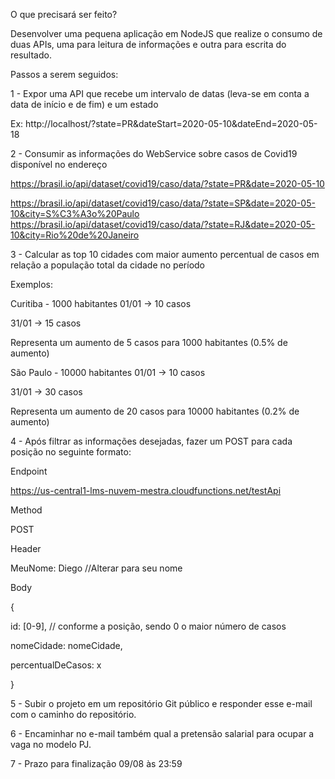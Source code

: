 O que precisará ser feito?

Desenvolver uma pequena aplicação em NodeJS que realize o consumo de duas APIs, uma para leitura de informações e outra para escrita do resultado.


Passos a serem seguidos:

1 - Expor uma API que recebe um intervalo de datas (leva-se em conta a data de início e de fim) e um estado

Ex: http://localhost/?state=PR&dateStart=2020-05-10&dateEnd=2020-05-18


2 - Consumir as informações do WebService sobre casos de Covid19 disponível no endereço

https://brasil.io/api/dataset/covid19/caso/data/?state=PR&date=2020-05-10


https://brasil.io/api/dataset/covid19/caso/data/?state=SP&date=2020-05-10&city=S%C3%A3o%20Paulo
https://brasil.io/api/dataset/covid19/caso/data/?state=RJ&date=2020-05-10&city=Rio%20de%20Janeiro

3 - Calcular as top 10 cidades com maior aumento percentual de casos em relação a população total da cidade no período


Exemplos:

Curitiba - 1000 habitantes
01/01 -> 10 casos

31/01 -> 15 casos

Representa um aumento de 5 casos para 1000 habitantes (0.5% de aumento)


São Paulo - 10000 habitantes
01/01 -> 10 casos

31/01 -> 30 casos

Representa um aumento de 20 casos para 10000 habitantes (0.2% de aumento)


4 - Após filtrar as informações desejadas, fazer um POST para cada posição no seguinte formato:

Endpoint

https://us-central1-lms-nuvem-mestra.cloudfunctions.net/testApi


Method

POST


Header

MeuNome: Diego //Alterar para seu nome


Body

{

  id: [0-9], // conforme a posição, sendo 0 o maior número de casos

  nomeCidade: nomeCidade,

  percentualDeCasos: x

}


5 - Subir o projeto em um repositório Git público e responder esse e-mail com o caminho do repositório.



6 - Encaminhar no e-mail também qual a pretensão salarial para ocupar a vaga no modelo PJ.


7 - Prazo para finalização 09/08 às 23:59